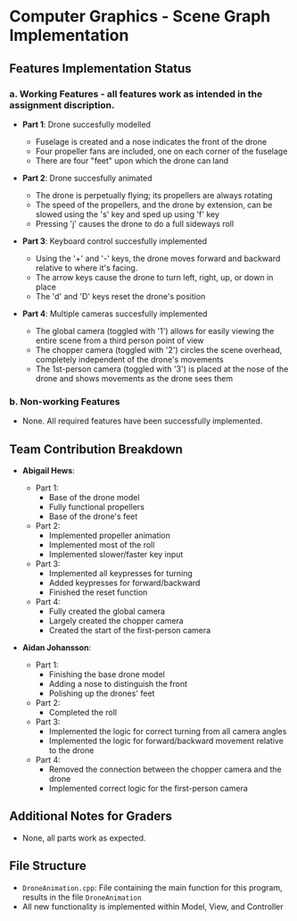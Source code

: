 # Computer Graphics - Scene Graph Implementation

## Features Implementation Status

### a. Working Features - all features work as intended in the assignment discription. 
- **Part 1**: Drone succesfully modelled
  - Fuselage is created and a nose indicates the front of the drone
  - Four propeller fans are included, one on each corner of the fuselage
  - There are four "feet" upon which the drone can land

- **Part 2**: Drone succesfully animated
  - The drone is perpetually flying; its propellers are always rotating
  - The speed of the propellers, and the drone by extension, can be slowed using the 's' key and sped up using 'f' key
  - Pressing 'j' causes the drone to do a full sideways roll

- **Part 3**: Keyboard control succesfully implemented
  - Using the '+' and '-' keys, the drone moves forward and backward relative to where it's facing.
  - The arrow keys cause the drone to turn left, right, up, or down in place
  - The 'd' and 'D' keys reset the drone's position

- **Part 4**: Multiple cameras succesfully implemented
  - The global camera (toggled with '1') allows for easily viewing the entire scene from a third person point of view
  - The chopper camera (toggled with '2') circles the scene overhead, completely independent of the drone's movements
  - The 1st-person camera (toggled with '3') is placed at the nose of the drone and shows movements as the drone sees them

### b. Non-working Features
- None. All required features have been successfully implemented.

## Team Contribution Breakdown

- **Abigail Hews**:
  - Part 1:
    - Base of the drone model
    - Fully functional propellers
    - Base of the drone's feet
  - Part 2:
    - Implemented propeller animation
    - Implemented most of the roll
    - Implemented slower/faster key input
  - Part 3:
    - Implemented all keypresses for turning
    - Added keypresses for forward/backward
    - Finished the reset function
  - Part 4:
    - Fully created the global camera
    - Largely created the chopper camera
    - Created the start of the first-person camera

- **Aidan Johansson**:
  - Part 1:
    - Finishing the base drone model
    - Adding a nose to distinguish the front
    - Polishing up the drones' feet
  - Part 2:
    - Completed the roll
  - Part 3:
    - Implemented the logic for correct turning from all camera angles
    - Implemented the logic for forward/backward movement relative to the drone
  - Part 4:
    - Removed the connection between the chopper camera and the drone
    - Implemented correct logic for the first-person camera

## Additional Notes for Graders

- None, all parts work as expected. 

## File Structure
- `DroneAnimation.cpp`: File containing the main function for this program, results in the file `DroneAnimation`
- All new functionality is implemented within Model, View, and Controller
